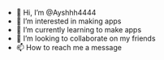 - 👋 Hi, I’m @Ayshhh4444
- 👀 I’m interested in making apps
- 🌱 I’m currently learning to make apps
- 💞️ I’m looking to collaborate on my friends
- 📫 How to reach me a message 

<!---
Ayshhh4444/Ayshhh4444 is a ✨ special ✨ repository because its `README.md` (this file) appears on your GitHub profile.
You can click the Preview link to take a look at your changes.
--->
